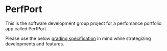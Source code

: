 # PerfPort

This is the software development group project for a perfomance portfolio app called PerfPort.

Please use the below [grading specification](https://manta.cs.vt.edu/cs5704/StudentsOnly/Project/TeamProjectSpecification.html) in mind while strategizing developments and features. 
